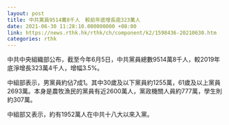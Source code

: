 ```yaml
---
layout: post
title: 中共黨員9514萬8千人　較前年底增長逾323萬人
date: 2021-06-30 11:28:10.000000000 +08:00
link: https://news.rthk.hk/rthk/ch/component/k2/1598436-20210630.htm
categories: rthk
---
```


中共中央組織部公布，截至今年6月5日，中共黨員總數9514萬8千人，較2019年底淨增長323萬4千人，增幅3.5%。

中組部表示，男黨員約佔7成1。其中30歲及以下黨員約1255萬，61歲及以上黨員2693萬。本身是農牧漁民的黨員有近2600萬人，黨政機關人員約777萬，學生則約307萬。

中組部又表示，約有1952萬人在中共十八大以來入黨。
